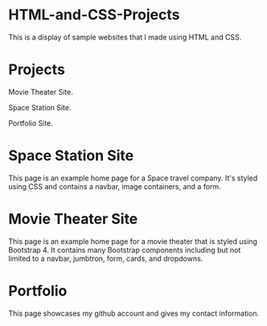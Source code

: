 # HTML-and-CSS-Projects
This is a display of sample websites that I made using HTML and CSS.

# Projects
Movie Theater Site.

Space Station Site.

Portfolio Site.

# Space Station Site

This page is an example home page for a Space travel company. It's styled using CSS and contains a navbar, image containers, and a form.

# Movie Theater Site

This page is an example home page for a movie theater that is styled using Bootstrap 4. It contains many Bootstrap components including but not limited to a navbar, jumbtron, form, cards, and dropdowns.


# Portfolio

This page showcases my github account and gives my contact information.
